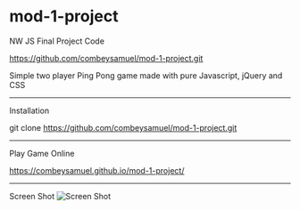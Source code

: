 # mod-1-project
NW JS Final Project Code

https://github.com/combeysamuel/mod-1-project.git

Simple two player Ping Pong game made with pure Javascript, jQuery and CSS
______
Installation

git clone https://github.com/combeysamuel/mod-1-project.git

_______
Play Game Online

https://combeysamuel.github.io/mod-1-project/

_______
Screen Shot
![Screen Shot](http://up.0se.ir/uploads/eea2bcd1f275502bbe9d27a998af45e50da30709.png)